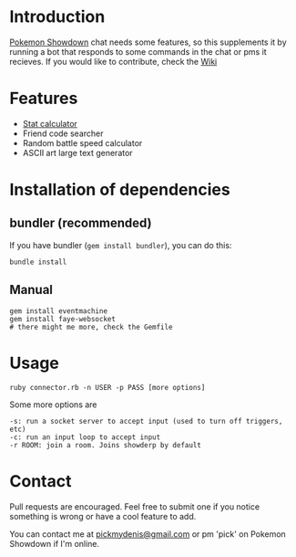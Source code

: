 # Introduction

[Pokemon Showdown][0] chat needs some features, so this supplements it by running a bot that responds to some commands in the chat or pms it recieves. If you would like to contribute, check the [Wiki][1]

  [0]: http://pokemonshowdown.com
  [1]: https://github.com/pickdenis/ps-chatbot/wiki

# Features

  * [Stat calculator](./statcalc)
  * Friend code searcher
  * Random battle speed calculator
  * ASCII art large text generator

# Installation of dependencies

## bundler (recommended)

If you have bundler (`gem install bundler`), you can do this:

    bundle install

## Manual

    gem install eventmachine
    gem install faye-websocket
    # there might me more, check the Gemfile

# Usage

   
    ruby connector.rb -n USER -p PASS [more options]

Some more options are
    
    -s: run a socket server to accept input (used to turn off triggers, etc)
    -c: run an input loop to accept input
    -r ROOM: join a room. Joins showderp by default


# Contact

Pull requests are encouraged. Feel free to submit one if you notice something is wrong or have a cool feature to add.

You can contact me at pickmydenis@gmail.com or pm 'pick' on Pokemon Showdown if I'm online.
